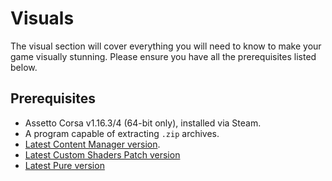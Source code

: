 # Visuals

> <Badge type="tip" text="Updated"/>

The visual section will cover everything you will need to know to make your game visually stunning. Please ensure you have all the prerequisites listed below.

## Prerequisites
- Assetto Corsa v1.16.3/4 (64-bit only), installed via Steam.
- A program capable of extracting `.zip` archives.
- [Latest Content Manager version](../setup/installing-cm).
- [Latest Custom Shaders Patch version](../setup/installing-csp)
- [Latest Pure version](../setup/installing-pure)
